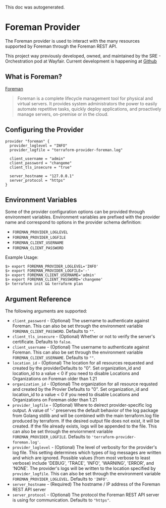 This doc was autogenerated.

# Foreman Provider

The Foreman provider is used to interact with the many resources supported by
Foreman through the Foreman REST API.

This project way previously developed, owned, and maintained by the SRE -
Orchestration pod at Wayfair. Current development is happening at
[Github](https://github.com/HanseMerkur/terraform-provider-foreman)

## What is Foreman?

[Foreman](https://www.theforeman.org/)

> Foreman is a complete lifecycle management tool for physical and virtual
> servers. It provides system administrators the power to easily automate
> repetitive tasks, quickly deploy applications, and proactively manage servers,
> on-premise or in the cloud.

## Configuring the Provider

```
provider "foreman" {
  provider_loglevel = "INFO"
  provider_logfile = "terraform-provider-foreman.log"

  client_username = "admin"
  client_password = "changeme"
  client_tls_insecure = "true"

  server_hostname = "127.0.0.1"
  server_protocol = "https"
}
```

## Environment Variables

Some of the provider configuration options can be provided through environment
variables.  Environment variables are prefixed with the provider name and
correspond to options in the provider schema definition:

* `FOREMAN_PROVIDER_LOGLEVEL`
* `FOREMAN_PROVIDER_LOGFILE`
* `FOREMAN_CLIENT_USERNAME`
* `FOREMAN_CLIENT_PASSWORD`

Example Usage:

```
$> export FOREMAN_PROVIDER_LOGLEVEL='INFO'
$> export FOREMAN_PROVIDER_LOGFILE='-'
$> export FOREMAN_CLIENT_USERNAME='admin'
$> export FOREMAN_CLIENT_PASSWORD='changeme'
$> terraform init && terraform plan
```

## Argument Reference

The following arguments are supported:

- `client_password` - (Optional) The username to authenticate against Foreman. This can also be set through the environment variable `FOREMAN_CLIENT_PASSWORD`. Defaults to `""`.
- `client_tls_insecure` - (Optional) Whether or not to verify the server's certificate. Defaults to `false`.
- `client_username` - (Optional) The username to authenticate against Foreman. This can also be set through the environment variable `FOREMAN_CLIENT_USERNAME`. Defaults to `""`.
- `location_id` - (Optional) The location for all resources requested and created by the providerDefaults to "0". Set organization_id and location_id to a value < 0 if you need to disable Locations and Organizations on Foreman older than 1.21
- `organization_id` - (Optional) The organization for all resource requsted and created by the Provier Defaults to "0". Set organization_id and location_id to a value < 0 if you need to disable Locations and Organizations on Foreman older than 1.21
- `provider_logfile` - (Optional) Where to deirect provider-specific log output. A value of '-' preserves the default behavior of the log package from Golang stdlib and will be combined with the main terraform.log file produced by terraform. If the desired output file does not exist, it will be created. If the file already exists, logs will be appended to the file. This can also be set through the enviornment variable `FOREMAN_PROVIDER_LOGFILE`. Defaults to `'terraform-provider-foreman.log'`.
- `provider_loglevel` - (Optional) The level of verbosity for the provider's log file. This setting determines which types of log messages are written and which are ignored. Possible values (from most verbose to least verbose) include 'DEBUG', 'TRACE', 'INFO', 'WARNING', 'ERROR', and 'NONE'.  The provider's logs will be written to the location specified by `provider_logfile`. This can also be set through the environment variable `FOREMAN_PROVIDER_LOGLEVEL`. Defaults to `'INFO'`.
- `server_hostname` - (Required) The hostname / IP address of the Foreman REST API server
- `server_protocol` - (Optional) The protocol the Foreman REST API server is using for communication. Defaults to `"https"`.

